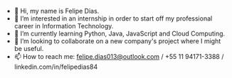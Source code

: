 - 👋 Hi, my name is Felipe Dias.
- 👀 I’m interested in an internship in order to start off my professional career in Information Technology.
- 🌱 I’m currently learning Python, Java, JavaScript and Cloud Computing.
- 💞️ I’m looking to collaborate on a new company's project where I might be useful.
- 📫 How to reach me: felipe.dias013@outlook.com / +55 11 94171-3388 / linkedin.com/in/felipedias84

<!--- "You have my buy-in and I would like to receive an invite for a interview. Thank you y'all"

FelipexXxpython84/FelipexXxpython84 is a ✨ special ✨ repository because its `README.md` (this file) appears on your GitHub profile.
You can click the Preview link to take a look at your changes.
--->
